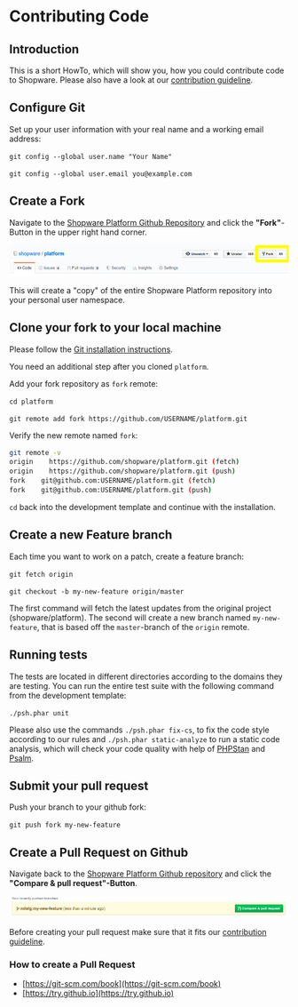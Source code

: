 # Contributing Code

## Introduction

This is a short HowTo, which will show you, how you could contribute code to Shopware. Please also have a look at our [contribution guideline](10-contribution-guideline.md).

## Configure Git

Set up your user information with your real name and a working email address:

`git config --global user.name "Your Name"`

`git config --global user.email you@example.com`

## Create a Fork

Navigate to the [Shopware Platform Github Repository](https://github.com/shopware/platform) and click the **"Fork"**-Button in the upper right hand corner.

![GitHub fork button](../.gitbook/assets/github-fork-button.png)

This will create a "copy" of the entire Shopware Platform repository into your personal user namespace.

## Clone your fork to your local machine

Please follow the [Git installation instructions](https://github.com/shopware/platform#quickstart--installation).

You need an additional step after you cloned `platform`.

Add your fork repository as `fork` remote:

`cd platform`

`git remote add fork https://github.com/USERNAME/platform.git`

Verify the new remote named `fork`:

```bash
git remote -v
origin    https://github.com/shopware/platform.git (fetch)
origin    https://github.com/shopware/platform.git (push)
fork    git@github.com:USERNAME/platform.git (fetch)
fork    git@github.com:USERNAME/platform.git (push)
```

`cd` back into the development template and continue with the installation.

## Create a new Feature branch

Each time you want to work on a patch, create a feature branch:

`git fetch origin`

`git checkout -b my-new-feature origin/master`

The first command will fetch the latest updates from the original project \(shopware/platform\). The second will create a new branch named `my-new-feature`, that is based off the `master`-branch of the `origin` remote.

## Running tests

The tests are located in different directories according to the domains they are testing. You can run the entire test suite with the following command from the development template:

`./psh.phar unit`

Please also use the commands `./psh.phar fix-cs`, to fix the code style according to our rules and `./psh.phar static-analyze` to run a static code analysis, which will check your code quality with help of [PHPStan](https://github.com/phpstan/phpstan) and [Psalm](https://github.com/vimeo/psalm).

## Submit your pull request

Push your branch to your github fork:

`git push fork my-new-feature`

## Create a Pull Request on Github

Navigate back to the [Shopware Platform Github repository](https://github.com/shopware/platform) and click the **"Compare & pull request"-Button**.

![GitHub create pull request](../.gitbook/assets/github-create-pull-request.png)

Before creating your pull request make sure that it fits our [contribution guideline](10-contribution-guideline.md).

### How to create a Pull Request

* [https://git-scm.com/book](https://git-scm.com/book)
* [https://try.github.io](https://try.github.io)

